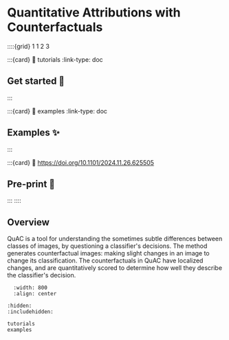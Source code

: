 # Quantitative Attributions with Counterfactuals

::::{grid} 1 1 2 3

:::{card} 
:link: tutorials
:link-type: doc

## Get started 💪
:::

:::{card} 
:link: examples
:link-type: doc

## Examples ✨
:::

:::{card} 
:link: https://doi.org/10.1101/2024.11.26.625505

## Pre-print 📄
:::
::::

## Overview
QuAC is a tool for understanding the sometimes subtle differences between classes of images, by questioning a classifier's decisions.
The method generates counterfactual images: making slight changes in an image to change its classification.
The counterfactuals in QuAC have localized changes, and are quantitatively scored to determine how well they describe the classifier's decision.


```{image} assets/overview.png
  :width: 800
  :align: center
```

```{toctree}
:hidden:
:includehidden:

tutorials
examples
```